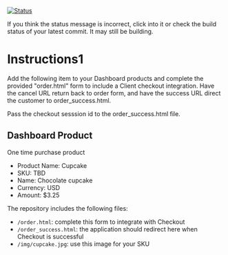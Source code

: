 [![Status](https://img.shields.io/badge/status-NO%20COMMIT-blue.svg)](https://github.com/raysaavedra-work/bakery_scaffold_RSVyoHcjiBqbKqKM)

If you think the status message is incorrect, click into it or check the build status of your latest commit. It may still be building.

# Instructions1 

Add the following item to your Dashboard products and complete the provided "order.html" form to include a Client checkout integration. Have the cancel URL return back to order form, and have the success URL direct the customer to order_success.html. 

Pass the checkout sesssion id to the order_success.html file.

## Dashboard Product
One time purchase product
* Product Name: Cupcake
* SKU: TBD
* Name: Chocolate cupcake
* Currency: USD
* Amount: $3.25

The repository includes the following files:
* `/order.html`: complete this form to integrate with Checkout
* `/order_success.html`: the application should redirect here when Checkout is successful
* `/img/cupcake.jpg`: use this image for your SKU
